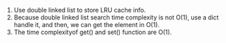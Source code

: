 1. Use double linked list to store LRU cache info.
2. Because double linked list search time complexity is not O(1),
   use a dict handle it, and then, we can get the element in O(1).
3. The time complexityof get() and set() function are O(1).